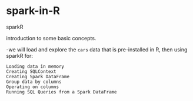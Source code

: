 # spark-in-R
sparkR

introduction to some basic concepts.

-we will load and explore the `cars` data that is pre-installed in R, then using sparkR for:

    Loading data in memory
    Creating SQLContext
    Creating Spark DataFrame
    Group data by columns
    Operating on columns
    Running SQL Queries from a Spark DataFrame
